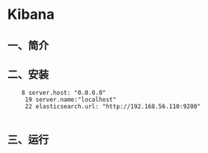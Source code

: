 # Kibana

## 一、简介

## 二、安装

```
    8 server.host: "0.0.0.0"
     19 server.name:"localhost"
     22 elasticsearch.url: "http://192.168.56.110:9200"


```



## 三、运行

